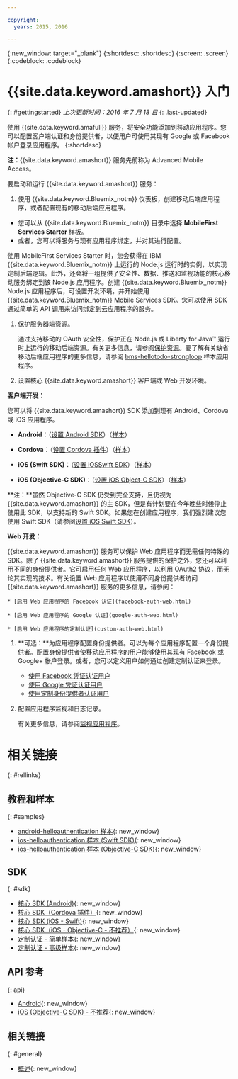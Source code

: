 ```yaml
---

copyright:
  years: 2015, 2016

---
```


{:new_window: target="_blank"}
{:shortdesc: .shortdesc}
{:screen: .screen}
{:codeblock: .codeblock}

# {{site.data.keyword.amashort}} 入门
{: #gettingstarted}
*上次更新时间：2016 年 7 月 18 日*
{: .last-updated}

使用 {{site.data.keyword.amafull}} 服务，将安全功能添加到移动应用程序。您可以配置客户端认证和身份提供者，以便用户可使用其现有 Google 或 Facebook 帐户登录应用程序。
{:shortdesc}

**注：**{{site.data.keyword.amashort}} 服务先前称为 Advanced Mobile Access。


要启动和运行 {{site.data.keyword.amashort}} 服务：

1.  使用 {{site.data.keyword.Bluemix_notm}} 仪表板，创建移动后端应用程序，或者配置现有的移动后端应用程序。
  - 您可以从 {{site.data.keyword.Bluemix_notm}} 目录中选择 **MobileFirst Services Starter** 样板。
  - 或者，您可以将服务与现有应用程序绑定，并对其进行配置。

   使用 MobileFirst Services Starter 时，您会获得在 IBM {{site.data.keyword.Bluemix_notm}} 上运行的 Node.js 运行时的实例，以实现定制后端逻辑。此外，还会将一组提供了安全性、数据、推送和监视功能的核心移动服务绑定到该 Node.js 应用程序。创建 {{site.data.keyword.Bluemix_notm}} Node.js 应用程序后，可设置开发环境，并开始使用 {{site.data.keyword.Bluemix_notm}} Mobile Services SDK。您可以使用 SDK 通过简单的 API 调用来访问绑定到云应用程序的服务。
  
1. 保护服务器端资源。

   通过支持移动的 OAuth 安全性，保护正在 Node.js 或 Liberty for Java&trade; 运行时上运行的移动后端资源。有关更多信息，请参阅[保护资源](protecting-resources.html)。要了解有关缺省移动后端应用程序的更多信息，请参阅 [bms-hellotodo-strongloop](https://github.com/ibm-bluemix-mobile-services/bms-hellotodo-strongloop) 样本应用程序。

1. 设置核心 {{site.data.keyword.amashort}} 客户端或 Web 开发环境。

  **客户端开发：**
  
   您可以将 {{site.data.keyword.amashort}} SDK 添加到现有 Android、Cordova 或 iOS 应用程序。 
   * **Android**：（[设置 Android SDK](getting-started-android.html)）（[样本](https://github.com/ibm-bluemix-mobile-services/bms-samples-android-helloauthentication)）
  
   * **Cordova**：（[设置 Cordova 插件](getting-started-cordova.html)）（[样本](https://github.com/ibm-bluemix-mobile-services/bms-samples-cordova-helloauthentication)）
  
   * **iOS (Swift SDK)**：（[设置 iOSSwift SDK](getting-started-ios-swift-sdk.html)）（[样本](https://github.com/ibm-bluemix-mobile-services/bms-samples-swift-helloauthentication)）
  
   * **iOS (Objective-C SDK)**：（[设置 iOS Object-C SDK](getting-started-ios.html)）（[样本](https://github.com/ibm-bluemix-mobile-services/bms-samples-ios-helloauthentication)）
   
   **注：**虽然 Objective-C SDK 仍受到完全支持，且仍视为 {{site.data.keyword.amashort}} 的主 SDK，但是有计划要在今年晚些时候停止使用此 SDK，以支持新的 Swift SDK。如果您在创建应用程序，我们强烈建议您使用 Swift SDK（请参阅[设置 iOS Swift SDK](getting-started-ios-swift-sdk.html)）。
   
   **Web 开发：**

   {{site.data.keyword.amashort}} 服务可以保护 Web 应用程序而无需任何特殊的 SDK。除了 {{site.data.keyword.amashort}} 服务提供的保护之外，您还可以利用不同的身份提供者。它可启用任何 Web 应用程序，以利用 OAuth2 协议，而无论其实现的技术。有关设置 Web 应用程序以使用不同身份提供者访问 {{site.data.keyword.amashort}} 服务的更多信息，请参阅：

    * [启用 Web 应用程序的 Facebook 认证](facebook-auth-web.html)
              
    * [启用 Web 应用程序的 Google 认证](google-auth-web.html)
              
    * [启用 Web 应用程序的定制认证](custom-auth-web.html)
              
1. **可选：**为应用程序配置身份提供者。可以为每个应用程序配置一个身份提供者。配置身份提供者使移动应用程序的用户能够使用其现有 Facebook 或 Google+ 帐户登录。或者，您可以定义用户如何通过创建定制认证来登录。
   * [使用 Facebook 凭证认证用户](facebook-auth-overview.html)
   * [使用 Google 凭证认证用户](google-auth-overview.html)
   * [使用定制身份提供者认证用户](custom-auth.html)

1. 配置应用程序监视和日志记录。

    有关更多信息，请参阅[监视应用程序](app-monitoring.html)。

# 相关链接
{: #rellinks}

## 教程和样本
{: #samples}
* [android-helloauthentication 样本](https://github.com/ibm-bluemix-mobile-services/bms-samples-android-helloauthentication){: new_window}
* [ios-helloauthentication 样本 (Swift SDK)](https://github.com/ibm-bluemix-mobile-services/bms-samples-swift-helloauthentication){: new_window}
* [ios-helloauthentication 样本 (Objective-C SDK)](https://github.com/ibm-bluemix-mobile-services/bms-samples-ios-helloauthentication){: new_window}

## SDK
{: #sdk}
* [核心 SDK (Android)](https://github.com/ibm-bluemix-mobile-services/bms-clientsdk-android-core){: new_window}
* [核心 SDK（Cordova 插件）](https://github.com/ibm-bluemix-mobile-services/bms-clientsdk-cordova-plugin-core){: new_window}
* [核心 SDK (iOS - Swift)](https://github.com/ibm-bluemix-mobile-services/bms-clientsdk-swift-core){: new_window}
* [核心 SDK（iOS - Objective-C - 不推荐）](https://hub.jazz.net/git/bluemixmobilesdk/imf-ios-sdk/archive?revstr=master){: new_window}
* [定制认证 - 简单样本](https://github.com/ibm-bluemix-mobile-services/bms-mca-custom-identity-provider-sample){: new_window}
* [定制认证 - 高级样本](https://github.com/ibm-bluemix-mobile-services/bms-mca-custom-identity-provider-with-user-management){: new_window}

## API 参考
{: api}
* [Android](https://console.{DomainName}/docs/api/content/api/mobilefirst/android/core-api-doc/overview-summary.html){: new_window}
* [iOS (Objective-C SDK) - 不推荐](https://console.{DomainName}/docs/api/content/api/mobilefirst/ios/IMFCore_api-doc/html/index.html){: new_window}


## 相关链接
{: #general}
* [概述](overview.html){: new_window}
